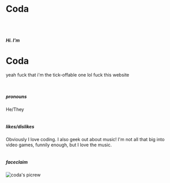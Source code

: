 # Coda
<br /><br />
##### Hi. I'm
# Coda

yeah fuck that i'm the tick-offable one lol fuck this website

<br />

##### pronouns
He/They
<br />
<br />
##### likes/dislikes
Obviously I love coding. I also geek out about music! I'm not all that big into video games, funnily enough, but I love the music.
<br />
<br />
##### faceclaim
![coda's picrew](./hm-picrews/coda-picrew.jpeg?raw=true)